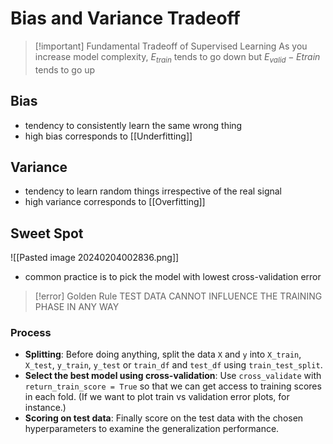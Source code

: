 # Bias and Variance Tradeoff
> [!important] Fundamental Tradeoff of Supervised Learning
> As you increase model complexity, $E_{train}$ tends to go down but $E_{valid} - E{train}$ tends to go up

## Bias
- tendency to consistently learn the same wrong thing 
- high bias corresponds to [[Underfitting]]
## Variance
- tendency to learn random things irrespective of the real signal
- high variance corresponds to [[Overfitting]]
## Sweet Spot
![[Pasted image 20240204002836.png]]
- common practice is to pick the model with lowest cross-validation error
> [!error] Golden Rule
> TEST DATA CANNOT INFLUENCE THE TRAINING PHASE IN ANY WAY
### Process
- **Splitting**: Before doing anything, split the data `X` and `y` into `X_train`, `X_test`, `y_train`, `y_test` or `train_df` and `test_df` using `train_test_split`. 
- **Select the best model using cross-validation**: Use `cross_validate` with `return_train_score = True` so that we can get access to training scores in each fold. (If we want to plot train vs validation error plots, for instance.) 
- **Scoring on test data**: Finally score on the test data with the chosen hyperparameters to examine the generalization performance.



